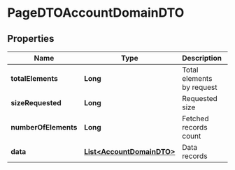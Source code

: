 # PageDTOAccountDomainDTO

## Properties
Name | Type | Description | Notes
------------ | ------------- | ------------- | -------------
**totalElements** | **Long** | Total elements by request |  [optional]
**sizeRequested** | **Long** | Requested size |  [optional]
**numberOfElements** | **Long** | Fetched records count |  [optional]
**data** | [**List&lt;AccountDomainDTO&gt;**](AccountDomainDTO.md) | Data records |  [optional]
